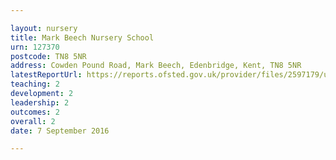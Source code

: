 ```yaml
---

layout: nursery
title: Mark Beech Nursery School
urn: 127370
postcode: TN8 5NR
address: Cowden Pound Road, Mark Beech, Edenbridge, Kent, TN8 5NR
latestReportUrl: https://reports.ofsted.gov.uk/provider/files/2597179/urn/127370.pdf
teaching: 2
development: 2
leadership: 2
outcomes: 2
overall: 2
date: 7 September 2016

---
```

